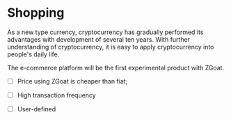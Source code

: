 # Shopping

As a new type currency, cryptocurrency has gradually performed its advantages with development of several ten years. With further understanding of cryptocurrency, it is easy to apply cryptocurrency into people's daily life.

The e-commerce platform will be the first experimental product with ZGoat.

* [ ] Price using ZGoat is cheaper than fiat;
* [ ] High transaction frequency
* [ ] User-defined


